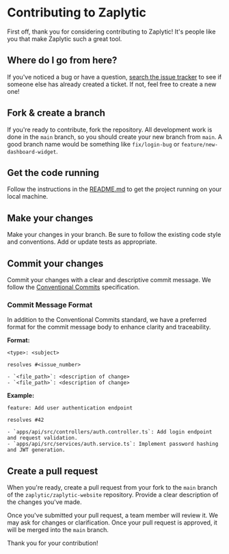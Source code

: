# Contributing to Zaplytic

First off, thank you for considering contributing to Zaplytic! It's people like you that make Zaplytic such a great tool.

## Where do I go from here?

If you've noticed a bug or have a question, [search the issue tracker](https://github.com/zaplytic/zaplytic-website/issues) to see if someone else has already created a ticket. If not, feel free to create a new one!

## Fork & create a branch

If you're ready to contribute, fork the repository. All development work is done in the `main` branch, so you should create your new branch from `main`. A good branch name would be something like `fix/login-bug` or `feature/new-dashboard-widget`.

## Get the code running

Follow the instructions in the [README.md](README.md) to get the project running on your local machine.

## Make your changes

Make your changes in your branch. Be sure to follow the existing code style and conventions. Add or update tests as appropriate.

## Commit your changes

Commit your changes with a clear and descriptive commit message. We follow the [Conventional Commits](https://www.conventionalcommits.org/en/v1.0.0/) specification.

### Commit Message Format

In addition to the Conventional Commits standard, we have a preferred format for the commit message body to enhance clarity and traceability.

**Format:**

```
<type>: <subject>

resolves #<issue_number>

- `<file_path>`: <description of change>
- `<file_path>`: <description of change>
```

**Example:**

```
feature: Add user authentication endpoint

resolves #42

- `apps/api/src/controllers/auth.controller.ts`: Add login endpoint and request validation.
- `apps/api/src/services/auth.service.ts`: Implement password hashing and JWT generation.
```

## Create a pull request

When you're ready, create a pull request from your fork to the `main` branch of the `zaplytic/zaplytic-website` repository. Provide a clear description of the changes you've made.

Once you've submitted your pull request, a team member will review it. We may ask for changes or clarification. Once your pull request is approved, it will be merged into the `main` branch.

Thank you for your contribution!
